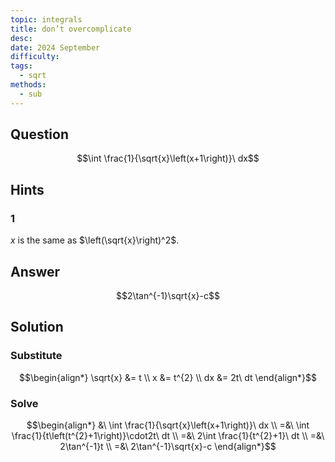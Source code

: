 ```yaml
---
topic: integrals
title: don’t overcomplicate
desc: 
date: 2024 September
difficulty: 
tags:
  - sqrt
methods:
  - sub
---
```



## Question
```math
\int \frac{1}{\sqrt{x}\left(x+1\right)}\ dx
```


## Hints

### 1
$x$ is the same as $\left(\sqrt{x}\right)^2$.


## Answer
```math
2\tan^{-1}\sqrt{x}-c
```


## Solution

### Substitute
```math
\begin{align*}
  \sqrt{x} &= t
  \\ x &= t^{2}
  \\ dx &= 2t\ dt
\end{align*}
```

### Solve
```math
\begin{align*}
  &\ \int \frac{1}{\sqrt{x}\left(x+1\right)}\ dx
  \\ =&\ \int \frac{1}{t\left(t^{2}+1\right)}\cdot2t\ dt
  \\ =&\ 2\int \frac{1}{t^{2}+1}\ dt
  \\ =&\ 2\tan^{-1}t
  \\ =&\ 2\tan^{-1}\sqrt{x}-c
\end{align*}
```
